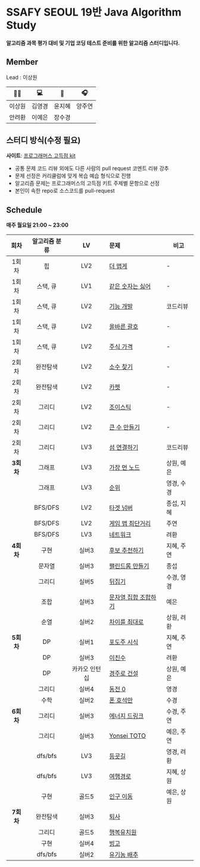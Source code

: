 # SSAFY SEOUL 19반 Java Algorithm Study

#### 알고리즘 과목 평가 대비 및 기업 코딩 테스트 준비를 위한 알고리즘 스터디입니다.

## Member

Lead : 이상원
 
|   🤸‍♂️   |   💻   |   📖   |   🎧   |
| :----: | :----: | :----: | :----: |
| 이상원 | 김영경 | 윤지혜 | 양주연 |
| 안려환 | 이예은 | 장수경 |  |

## 스터디 방식(수정 필요)

**사이트**: [프로그래머스 고득점 kit](https://school.programmers.co.kr/learn/challenges?tab=algorithm_practice_kit)

-   공통 문제 코드 리뷰 외에도 다른 사람의 pull request 코멘트 리뷰 강추
-   문제 선정은 커리큘럼에 맞게 복습 예습 형식으로 진행
-   알고리즘 문제는 프로그래머스의 고득점 키트 주제별 문항으로 선정
-   본인이 속한 repo로 소스코드를 pull-request

## Schedule

<b>매주 월요일 21:00 ~ 23:00</b>

|   회차    | 알고리즘 분류 | LV  | 문제                                                                                | 비고     |
| :-------: | :-----------: | :-: | :---------------------------------------------------------------------------------- | -------- |
|   1회차   |      힙       | LV2 | [더 맵게](https://school.programmers.co.kr/learn/courses/30/lessons/42626)          | -        |
|   1회차   |   스택, 큐    | LV1 | [같은 숫자는 싫어](https://school.programmers.co.kr/learn/courses/30/lessons/12906) | -        |
|   1회차   |   스택, 큐    | LV2 | [기능 개발](https://school.programmers.co.kr/learn/courses/30/lessons/42586)        | 코드리뷰 |
|   1회차   |   스택, 큐    | LV2 | [올바른 괄호](https://school.programmers.co.kr/learn/courses/30/lessons/12909)      | -        |
|   1회차   |   스택, 큐    | LV2 | [주식 가격](https://school.programmers.co.kr/learn/courses/30/lessons/42584)        | -        |
|   2회차   |   완전탐색    | LV2 | [소수 찾기](https://school.programmers.co.kr/learn/courses/30/lessons/42839)        | -        |
|   2회차   |   완전탐색    | LV2 | [카펫](https://school.programmers.co.kr/learn/courses/30/lessons/42842)             | -        |
|   2회차   |    그리디     | LV2 | [조이스틱](https://school.programmers.co.kr/learn/courses/30/lessons/42860)         | -        |
|   2회차   |    그리디     | LV2 | [큰 수 만들기](https://school.programmers.co.kr/learn/courses/30/lessons/42883)     | -        |
|   2회차   |    그리디     | LV3 | [섬 연결하기](https://school.programmers.co.kr/learn/courses/30/lessons/42861)      | 코드리뷰 |
| **3회차** |    그래프     | LV3 | [가장 먼 노드](https://school.programmers.co.kr/learn/courses/30/lessons/49189)     | 상원, 예은        |
|           |    그래프     | LV3 | [순위](https://school.programmers.co.kr/learn/courses/30/lessons/49191)             | 영경, 수경        |
|           |    BFS/DFS    | LV2 | [타겟 넘버](https://school.programmers.co.kr/learn/courses/30/lessons/43165)        | 종섭, 지혜        |
|           |    BFS/DFS    | LV2 | [게임 맵 최단거리](https://school.programmers.co.kr/learn/courses/30/lessons/1844)  | 주연        |
|           |    BFS/DFS    | LV3 | [네트워크](https://school.programmers.co.kr/learn/courses/30/lessons/43162)         | 려환 |
| **4회차** | 구현 | 실버3 | [후보 추천하기](https://www.acmicpc.net/problem/1713) | 지혜, 주연|
| | 문자열 | 실버3 | [팰린드롬 만들기](https://www.acmicpc.net/problem/1213) | 종섭|
| | 그리디 | 실버5 | [뒤집기](https://www.acmicpc.net/problem/1439) |수경, 영경 |
| | 조합 | 실버3 | [문자열 집합 조합하기](https://www.acmicpc.net/problem/25328) |예은 |
| | 순열 | 실버2 | [차이를 최대로](https://www.acmicpc.net/problem/10819) |상원, 려환|
| **5회차**| DP | 실버1 | [포도주 시식](https://www.acmicpc.net/problem/2156) |지혜, 주연 |
| | DP | 실버3 | [이친수](https://www.acmicpc.net/problem/2193) |려환 |
| | DP | 카카오 인턴십 | [경주로 건설](https://school.programmers.co.kr/learn/courses/30/lessons/67259) |상원, 예은 |
| | 그리디 | 실버4 | [동전 0](https://www.acmicpc.net/problem/11047) | 영경|
| | 수학 | 실버2 | [폰 호석만](https://www.acmicpc.net/problem/21275) |수경 |
| **6회차** | 그리디 | 실버3 | [에너지 드링크](https://www.acmicpc.net/problem/20115) | 수경, 주연|
| | 그리디 | 실버3 | [Yonsei TOTO](https://www.acmicpc.net/problem/12018) | 예은, 주연|
| | dfs/bfs | LV3 | [등굣길](https://school.programmers.co.kr/learn/courses/30/lessons/42898) | 영경, 려환|
| | dfs/bfs | LV3 | [여행경로](https://school.programmers.co.kr/learn/courses/30/lessons/43164) | 지혜, 상원|
| | 구현 | 골드5 | [인구 이동](https://www.acmicpc.net/problem/16234) | 예은, 상원|
| **7회차** | 완전탐색 | 실버3 | [퇴사](https://www.acmicpc.net/problem/14501) | |
| | 그리디 | 골드5 | [행복유치원](https://www.acmicpc.net/problem/13164) | |
| | 구현 | 실버4 | [빙고](https://www.acmicpc.net/problem/2578) | |
| | dfs/bfs | 실버2 | [유기농 배추](https://www.acmicpc.net/problem/1012) | |